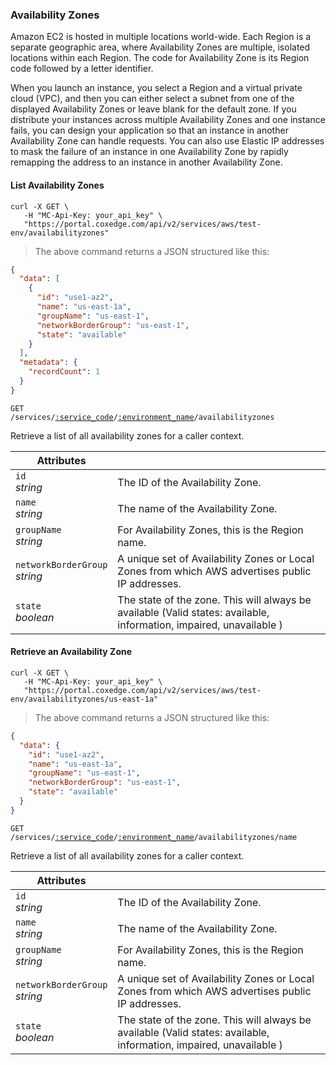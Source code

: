 ### Availability Zones

Amazon EC2 is hosted in multiple locations world-wide. Each Region is a separate geographic area, where Availability Zones are multiple, isolated locations within each Region. The code for Availability Zone is its Region code followed by a letter identifier.

When you launch an instance, you select a Region and a virtual private cloud (VPC), and then you can either select a subnet from one of the displayed Availability Zones or leave blank for the default zone. If you distribute your instances across multiple Availability Zones and one instance fails, you can design your application so that an instance in another Availability Zone can handle requests. You can also use Elastic IP addresses to mask the failure of an instance in one Availability Zone by rapidly remapping the address to an instance in another Availability Zone.

<!-------------------- LIST Availability Zones -------------------->

#### List Availability Zones

```shell
curl -X GET \
   -H "MC-Api-Key: your_api_key" \
   "https://portal.coxedge.com/api/v2/services/aws/test-env/availabilityzones"
```

> The above command returns a JSON structured like this:

```json
{
  "data": [
    {
      "id": "use1-az2",
      "name": "us-east-1a",
      "groupName": "us-east-1",
      "networkBorderGroup": "us-east-1",
      "state": "available"
    }
  ],
  "metadata": {
    "recordCount": 1
  }
}
```

<code>GET /services/<a href="#administration-service-connections">:service_code</a>/<a href="#administration-environments">:environment_name</a>/availabilityzones</code>

Retrieve a list of all availability zones for a caller context.

| Attributes                        | &nbsp;                                                                                                              |
| --------------------------------- | ------------------------------------------------------------------------------------------------------------------- |
| `id`<br/>_string_                 | The ID of the Availability Zone.                                                                                    |
| `name`<br/>_string_               | The name of the Availability Zone.                                                                                  |
| `groupName`<br/>_string_          | For Availability Zones, this is the Region name.                                                                    |
| `networkBorderGroup`<br/>_string_ | A unique set of Availability Zones or Local Zones from which AWS advertises public IP addresses.                    |
| `state`<br/>_boolean_             | The state of the zone. This will always be available (Valid states: available, information, impaired, unavailable ) |

<!-------------------- RETRIEVE AN Availability Zone -------------------->

#### Retrieve an Availability Zone

```shell
curl -X GET \
   -H "MC-Api-Key: your_api_key" \
   "https://portal.coxedge.com/api/v2/services/aws/test-env/availabilityzones/us-east-1a"
```

> The above command returns a JSON structured like this:

```json
{
  "data": {
    "id": "use1-az2",
    "name": "us-east-1a",
    "groupName": "us-east-1",
    "networkBorderGroup": "us-east-1",
    "state": "available"
  }
}
```

<code>GET /services/<a href="#administration-service-connections">:service_code</a>/<a href="#administration-environments">:environment_name</a>/availabilityzones/name</code>

Retrieve a list of all availability zones for a caller context.

| Attributes                        | &nbsp;                                                                                                              |
| --------------------------------- | ------------------------------------------------------------------------------------------------------------------- |
| `id`<br/>_string_                 | The ID of the Availability Zone.                                                                                    |
| `name`<br/>_string_               | The name of the Availability Zone.                                                                                  |
| `groupName`<br/>_string_          | For Availability Zones, this is the Region name.                                                                    |
| `networkBorderGroup`<br/>_string_ | A unique set of Availability Zones or Local Zones from which AWS advertises public IP addresses.                    |
| `state`<br/>_boolean_             | The state of the zone. This will always be available (Valid states: available, information, impaired, unavailable ) |
